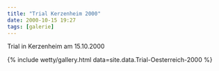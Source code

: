 ```yaml
---
title: "Trial Kerzenheim 2000"
date: 2000-10-15 19:27
tags: [galerie]
---
```

Trial in Kerzenheim am 15.10.2000 

<!--more-->

{% include wetty/gallery.html data=site.data.Trial-Oesterreich-2000 %}
